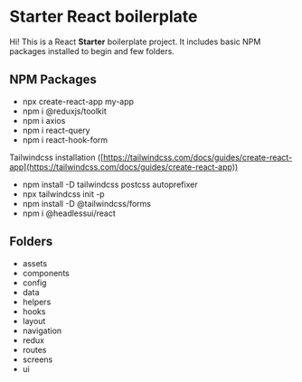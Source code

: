 # Starter React boilerplate

Hi! This is a React **Starter** boilerplate project. It includes basic NPM packages installed to begin and few folders. 


## NPM Packages

- npx create-react-app my-app
- npm i @reduxjs/toolkit
- npm i axios
- npm i react-query
- npm i react-hook-form

Tailwindcss installation ([https://tailwindcss.com/docs/guides/create-react-app](https://tailwindcss.com/docs/guides/create-react-app)) 
- npm install -D tailwindcss postcss autoprefixer
- npx tailwindcss init -p
- npm install -D @tailwindcss/forms
- npm i @headlessui/react

## Folders

- assets
- components
- config
- data
- helpers
- hooks
- layout
- navigation
- redux
- routes
- screens
- ui
